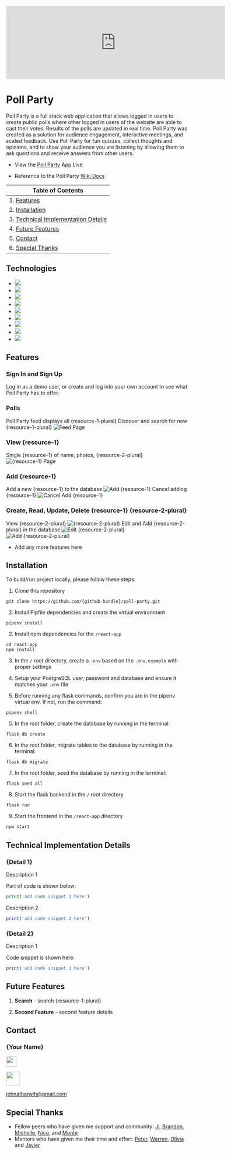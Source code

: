 <!-- <p align='center'>
  <img src='./react-app/src/assets/images/logo.png' height='200px'>
</p> -->
<iframe
    title='splash-banner'
    src="https://ntmaker.gfto.ru/newneontexten/?image_height=200&image_width=600&image_font_shadow_width=30&image_font_size=111&image_background_color=03045E&image_text_color=FDFD96&image_font_shadow_color=5E89FF&image_url=https://cdn.mos.cms.futurecdn.net/rumru4mYc6NnKVY9rLeUs8-970-80.jpg.webp&image_text=Poll Party&image_font_family=Nickainley&"
    frameBorder='no'
    scrolling='no'
    width="600"
    height="200">
</iframe>

# Poll Party
Poll Party is a full stack web application that allows logged in users to create public polls where other logged in users of the website are able to cast their votes. Results of the polls are updated in real time. Poll Party was created as a solution for audience engagement, interactive meetings, and scaled feedback. Use Poll Party for fun quizzes, collect thoughts and opinions, and to show your audience you are listening by allowing them to ask questions and receive answers from other users.

* View the <a href='https://poll-party.herokuapp.com/'>Poll Party</a> App Live

* Reference to the Poll Party <a href='https://www.github.com/{github-handle}/poll-party/wiki'>Wiki Docs</a>

| Table of Contents |
| ----------------- |
| 1. [Features](#features) |
| 2. [Installation](#installation) |
| 3. [Technical Implementation Details](#technical-implementation-details) |
| 4. [Future Features](#future-features) |
| 5. [Contact](#contact) |
| 6. [Special Thanks](#special-thanks) |


## Technologies
* <a href="https://developer.mozilla.org/en-US/docs/Web/JavaScript"><img src="https://img.shields.io/badge/-JavaScript-F7DF1E?logo=JavaScript&logoColor=333333" /></a>
* <a href="https://www.postgresql.org/"><img src="https://img.shields.io/badge/-PostgreSQL-336791?logo=PostgreSQL&logoColor=white" /></a>
* <a href="https://nodejs.org/"><img src="https://img.shields.io/badge/Node.js-43853D?style=flat&logo=node.js&logoColor=white"></a>
* <a href="https://reactjs.org/"><img src="https://img.shields.io/badge/react-%2320232a.svg?style=flat&logo=react&logoColor=%2361DAFB"></a>
* <a href="https://redux.js.org/"><img src="https://img.shields.io/badge/redux-%23593d88.svg?style=flat&logo=redux&logoColor=white"></a>
* <a href="https://developer.mozilla.org/en-US/docs/Web/CSS"><img src="https://img.shields.io/badge/-CSS3-1572B6?logo=CSS3" /></a>
* <a href="https://www.python.org/"><img src="https://img.shields.io/badge/Python-3776AB?style=flat&logo=python&logoColor=white" /></a>
* <a href="https://flask.palletsprojects.com/"><img src="https://img.shields.io/badge/Flask-000000?style=flat&logo=flask&logoColor=white" /></a>
* <a href="https://www.heroku.com/home"><img src="https://img.shields.io/badge/Heroku-430098?style=flat&logo=heroku&logoColor=white" /></a>


## Features

### Sign In and Sign Up
<!-- ![Sign Up](./readme-assets/images/signup.jpg) -->
<!-- ![Login](./readme-assets/images/login.jpg) -->
Log in as a demo user, or create and log into your own account to see what Poll Party has to offer.

### Polls
Poll Party feed displays all {resource-1-plural}
Discover and search for new {resource-1-plural}
![Feed Page](./readme-assets/images/feed.jpg)

### View {resource-1}
Single {resource-1} of name, photos, {resource-2-plural}
![{resource-1} Page](./readme-assets/images/{resource-1}-page.jpg)

### Add {resource-1}
Add a new {resource-1} to the database
![Add {resource-1}](./readme-assets/images/{resource-1}-add.jpg)
Cancel adding {resource-1}
![Cancel Add {resource-1}](./readme-assets/images/{resource-1}-add-cancel.jpg)

### Create, Read, Update, Delete {resource-1} {resource-2-plural}
View {resource-2-plural}
![{resource-2-plural}](./readme-assets/images/{resource-2-plural}.png)
Edit and Add {resource-2-plural} in the database
![Edit {resource-2-plural}](./readme-assets/images/{resource-2-plural}-edit.png)
![Add {resource-2-plural}](./readme-assets/images/{resource-2-plural}-add.png)

* Add any more features here

## Installation
To build/run project locally, please follow these steps:

1. Clone this repository

```shell
git clone https://github.com/{github-handle}/poll-party.git
```

2. Install Pipfile dependencies and create the virtual environment
```shell
pipenv install
```

2. Install npm dependencies for the `/react-app`

```shell
cd react-app
npm install
```

3. In the `/` root directory, create a `.env` based on the `.env.example` with proper settings

4. Setup your PostgreSQL user, password and database and ensure it matches your `.env` file

5. Before running any flask commands, confirm you are in the pipenv virtual env. If not, run the command:
```shell
pipenv shell
```

5. In the root folder, create the database by running in the terminal:
```shell
flask db create
```

6. In the root folder, migrate tables to the database by running in the terminal:
```shell
flask db migrate
```

7. In the root folder, seed the database by running in the terminal:
```shell
flask seed all
```

8. Start the flask backend in the `/` root directory
```shell
flask run
```

9. Start the frontend in the `/react-app` directory

```javascript
npm start
```


## Technical Implementation Details

### {Detail 1}
Description 1

Part of code is shown below:

```python
print('add code snippet 1 here')
```

Description 2

```javascript
print('add code snippet 2 here')
```

### {Detail 2}
Description 1

Code snippet is shown here:

```javascript
print('add code snippet 1 here')
```


## Future Features

1. __Search__ - search {resource-1-plural}

2. __Second Feature__ - second feature details


## Contact

### {Your Name}
<a href="https://www.linkedin.com/in/johnathanyih/"><img src="./readme-assets/logos/linkedin-logo.png" height="28" align="middle" /></a>
<!-- <a href="https://angel.co/u/{angel-list-handle}"><img src="./readme-assets/logos/angellist-logo.png" height="28" align="middle" /></a> -->
<a href="https://github.com/jyih"><img src="./readme-assets/logos/github-logo.png" height="38" align="middle" /></a>

johnathanyih@gmail.com


## Special Thanks
* Fellow peers who have given me support and community: [Ji](https://github.com/ji-k), [Brandon](https://github.com/Omstachu), [Michelle](https://github.com/michellekontoff), [Nico](https://github.com/nicopierson), and [Monte](https://github.com/theflaggship)
* Mentors who have given me their time and effort: [Peter](https://github.com/lazytangent), [Warren](https://github.com/tamagrijr), [Olivia](https://github.com/OByrnes) and [Javier](https://github.com/javiermortiz)
